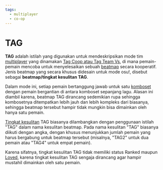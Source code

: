 ```yaml
---
tags:
  - multiplayer
  - co-op
---
```


# TAG

**TAG** adalah istilah yang digunakan untuk mendeskripsikan mode tim [multiplayer](/wiki/Gameplay/Multiplayer) yang dinamakan [Tag Coop atau Tag Team Vs](/wiki/Gameplay/Multiplayer#tag-co-op-/-tag-team-vs), di mana pemain-pemain mencoba untuk menyelesaikan sebuah [beatmap](/wiki/Beatmap) secara kooperatif. Jenis beatmap yang secara khusus didesain untuk mode osu!, disebut sebagai **beatmap/tingkat kesulitan TAG**.

Dalam mode ini, setiap pemain bertanggung jawab untuk satu [komboset](/wiki/Beatmapping/Combo) dengan pemain bergantian di antara komboset sepanjang lagu. Alasan ini diambil karena, beatmap TAG dirancang sedemikian rupa sehingga kombosetnya ditempatkan lebih jauh dan lebih kompleks dari biasanya, sehingga beatmap tersebut hampir tidak mungkin bisa dimainkan oleh hanya satu pemain.

[Tingkat kesulitan](/wiki/Beatmap/Difficulty) TAG biasanya dilambangkan dengan penggunaan istilah "TAG" dalam nama kesulitan beatmap. Pada nama kesulitan "TAG" biasanya diikuti dengan angka, dengan khusus menunjukkan jumlah pemain yang harus bergabung untuk beatmap tersebut (misalnya, "TAG2" untuk dua pemain atau "TAG4" untuk empat pemain).

Karena sifatnya, tingkat kesulitan TAG tidak memiliki status Ranked maupun [Loved](/wiki/Beatmap/Category#loved), karena tingkat kesulitan TAG sengaja dirancang agar hampir mustahil dimainkan oleh satu pemain.
